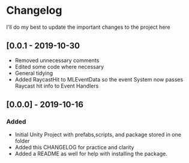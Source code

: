# Changelog
I'll do my best to update the important changes to the project here

## [0.0.1 - 2019-10-30
- Removed unnecessary comments
- Edited some code where necessary
- General tidying
- Added RaycastHit to MLEventData so the event System now passes Raycast hit info to Event Handlers

## [0.0.0] - 2019-10-16
### Added
- Initial Unity Project with prefabs,scripts, and package stored in one folder
- Added this CHANGELOG for practice and clarity
- Added a README as well for help with installing the package.